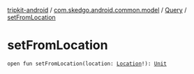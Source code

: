 [tripkit-android](../../index.md) / [com.skedgo.android.common.model](../index.md) / [Query](index.md) / [setFromLocation](./set-from-location.md)

# setFromLocation

`open fun setFromLocation(location: `[`Location`](../-location/index.md)`!): `[`Unit`](https://kotlinlang.org/api/latest/jvm/stdlib/kotlin/-unit/index.html)